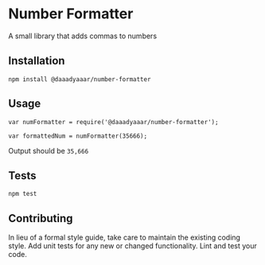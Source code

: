 Number Formatter
=========

A small library that adds commas to numbers

## Installation

  `npm install @daaadyaaar/number-formatter`

## Usage

    var numFormatter = require('@daaadyaaar/number-formatter');

    var formattedNum = numFormatter(35666);


  Output should be `35,666`


## Tests

  `npm test`

## Contributing

In lieu of a formal style guide, take care to maintain the existing coding style. Add unit tests for any new or changed functionality. Lint and test your code.
